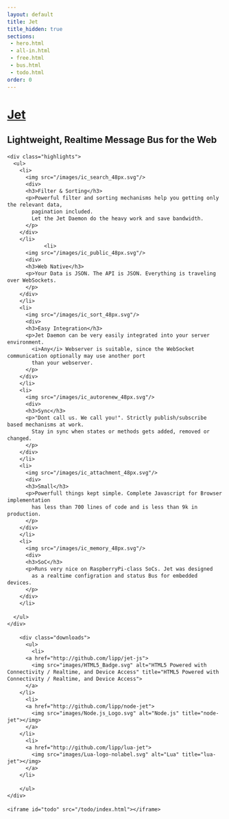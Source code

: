 ```yaml
---
layout: default
title: Jet
title_hidden: true
sections:
 - hero.html
 - all-in.html
 - free.html
 - bus.html
 - todo.html
order: 0
---
```


<div id="hero">
  <div id="logo">
    <a href="/index.html">
      <h1 id="brand">Jet</h1>
    </a>
    <div>
      <h2 id="tagline">Lightweight, Realtime Message Bus for the Web</h2>
    </div>
  </div>
</div>

    <div class="highlights">
      <ul>
        <li>
          <img src="/images/ic_search_48px.svg"/>
          <div>
          <h3>Filter & Sorting</h3>
          <p>Powerful filter and sorting mechanisms help you getting only the relevant data,
            pagination included.
            Let the Jet Daemon do the heavy work and save bandwidth.
          </p>
        </div>
        </li>
                <li>
          <img src="/images/ic_public_48px.svg"/>
          <div>
          <h3>Web Native</h3>
          <p>Your Data is JSON. The API is JSON. Everything is traveling over WebSockets.
          </p>
        </div>
        </li>
        <li>
          <img src="/images/ic_sort_48px.svg"/>
          <div>
          <h3>Easy Integration</h3>
          <p>Jet Daemon can be very easily integrated into your server environment.
            <i>Any</i> Webserver is suitable, since the WebSocket communication optionally may use another port
            than your webserver.
          </p>
        </div>
        </li>
        <li>
          <img src="/images/ic_autorenew_48px.svg"/>
          <div>
          <h3>Sync</h3>
          <p>"Dont call us. We call you!". Strictly publish/subscribe based mechanisms at work.
            Stay in sync when states or methods gets added, removed or changed.
          </p>
        </div>
        </li>
        <li>
          <img src="/images/ic_attachment_48px.svg"/>
          <div>
          <h3>Small</h3>
          <p>Powerfull things kept simple. Complete Javascript for Browser implementation
            has less than 700 lines of code and is less than 9k in production.
          </p>
        </div>
        </li>
        <li>
          <img src="/images/ic_memory_48px.svg"/>
          <div>
          <h3>SoC</h3>
          <p>Runs very nice on RaspberryPi-class SoCs. Jet was designed
            as a realtime configration and status Bus for embedded devices.
          </p>
        </div>
        </li>

      </ul>
    </div>

        <div class="downloads">
          <ul>
            <li>
          <a href="http://github.com/lipp/jet-js">
            <img src="images/HTML5_Badge.svg" alt="HTML5 Powered with Connectivity / Realtime, and Device Access" title="HTML5 Powered with Connectivity / Realtime, and Device Access">
          </a>
        </li>
          <li>
          <a href="http://github.com/lipp/node-jet">
            <img src="images/Node.js_Logo.svg" alt="Node.js" title="node-jet"></img>
          </a>
        </li>
          <li>
          <a href="http://github.com/lipp/lua-jet">
            <img src="images/Lua-logo-nolabel.svg" alt="Lua" title="lua-jet"></img>
          </a>
        </li>

        </ul>
    </div>

    <iframe id="todo" src="/todo/index.html"></iframe>
